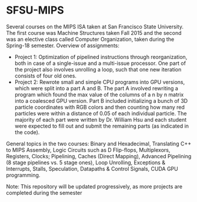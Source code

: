 # SFSU-MIPS
Several courses on the MIPS ISA taken at San Francisco State University.
The first course was Machine Structures taken Fall 2015 and the second was an elective class called Computer Organization, taken during the Spring-18 semester. 
Overview of assignments: 
- Project 1: Optimization of pipelined instructions through reorganization, both in case of a single-issue and a multi-issue processor. One part of the project also involves unrolling a loop, such that one new iteration consists of four old ones. 
- Project 2: Rewrote small and simple CPU programs into GPU versions, which were split into a part A and B. The part A involved rewriting a program which found the max value of the columns of a n by n matrix into a coalesced GPU version. Part B included initializing a bunch of 3D particle coordinates with RGB colors and then counting how many red particles were within a distance of 0.05 of each individual particle. The majority of each part were written by Dr. William Hsu and each student were expected to fill out and submit the remaining parts (as indicated in the code). 

General topics in the two courses: Binary and Hexadecimal, Translating C++ to MIPS Assembly, Logic Circuits such as D Flip-flops, Multiplexors, Registers, Clocks; Pipelining, Caches (Direct Mapping), Advanced Pipelining (8 stage pipelines vs. 5 stage ones), Loop Unrolling, Exceptions & Interrupts, Stalls, Speculation, Datapaths & Control Signals, CUDA GPU programming. 

Note: This repository will be updated progressively, as more projects are completed during the semester 
